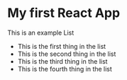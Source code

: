 # My first React App

This is an example List
* This is the first thing in the list
* This is the second thing in the list
* This is the third thing in the list
* This is the fourth thing in the list